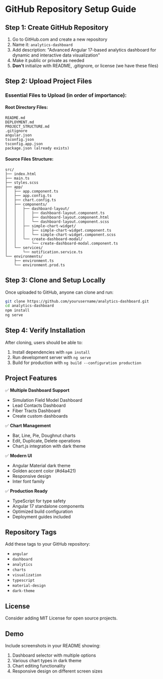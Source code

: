 # GitHub Repository Setup Guide

## Step 1: Create GitHub Repository

1. Go to GitHub.com and create a new repository
2. Name it: `analytics-dashboard`
3. Add description: "Advanced Angular 17-based analytics dashboard for dynamic and interactive data visualization"
4. Make it public or private as needed
5. **Don't** initialize with README, .gitignore, or license (we have these files)

## Step 2: Upload Project Files

### Essential Files to Upload (in order of importance):

#### Root Directory Files:
```
README.md
DEPLOYMENT.md
PROJECT_STRUCTURE.md
.gitignore
angular.json
tsconfig.json
tsconfig.app.json
package.json (already exists)
```

#### Source Files Structure:
```
src/
├── index.html
├── main.ts
├── styles.scss
├── app/
│   ├── app.component.ts
│   ├── app.config.ts
│   ├── chart.config.ts
│   ├── components/
│   │   ├── dashboard-layout/
│   │   │   ├── dashboard-layout.component.ts
│   │   │   ├── dashboard-layout.component.html
│   │   │   └── dashboard-layout.component.scss
│   │   ├── simple-chart-widget/
│   │   │   ├── simple-chart-widget.component.ts
│   │   │   └── simple-chart-widget.component.scss
│   │   └── create-dashboard-modal/
│   │       └── create-dashboard-modal.component.ts
│   └── services/
│       └── notification.service.ts
└── environments/
    ├── environment.ts
    └── environment.prod.ts
```

## Step 3: Clone and Setup Locally

Once uploaded to GitHub, anyone can clone and run:

```bash
git clone https://github.com/yourusername/analytics-dashboard.git
cd analytics-dashboard
npm install
ng serve
```

## Step 4: Verify Installation

After cloning, users should be able to:
1. Install dependencies with `npm install`
2. Run development server with `ng serve`
3. Build for production with `ng build --configuration production`

## Project Features

✅ **Multiple Dashboard Support**
- Simulation Field Model Dashboard
- Lead Contacts Dashboard  
- Fiber Tracts Dashboard
- Create custom dashboards

✅ **Chart Management**
- Bar, Line, Pie, Doughnut charts
- Edit, Duplicate, Delete operations
- Chart.js integration with dark theme

✅ **Modern UI**
- Angular Material dark theme
- Golden accent color (#d4a421)
- Responsive design
- Inter font family

✅ **Production Ready**
- TypeScript for type safety
- Angular 17 standalone components
- Optimized build configuration
- Deployment guides included

## Repository Tags

Add these tags to your GitHub repository:
- `angular`
- `dashboard`
- `analytics`
- `charts`
- `visualization`
- `typescript`
- `material-design`
- `dark-theme`

## License

Consider adding MIT License for open source projects.

## Demo

Include screenshots in your README showing:
1. Dashboard selector with multiple options
2. Various chart types in dark theme
3. Chart editing functionality
4. Responsive design on different screen sizes